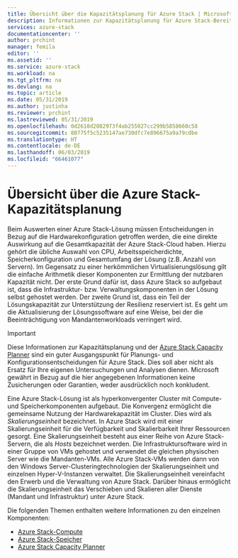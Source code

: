 ```yaml
---
title: Übersicht über die Kapazitätsplanung für Azure Stack | Microsoft-Dokumentation
description: Informationen zur Kapazitätsplanung für Azure Stack-Bereitstellungen.
services: azure-stack
documentationcenter: ''
author: prchint
manager: femila
editor: ''
ms.assetid: ''
ms.service: azure-stack
ms.workload: na
ms.tgt_pltfrm: na
ms.devlang: na
ms.topic: article
ms.date: 05/31/2019
ms.author: justinha
ms.reviewer: prchint
ms.lastreviewed: 05/31/2019
ms.openlocfilehash: 0d2610d2082973f4ab255027cc299b5858660c58
ms.sourcegitcommit: 80775f5c5235147ae730dfc7e896675a9a79cdbe
ms.translationtype: HT
ms.contentlocale: de-DE
ms.lasthandoff: 06/03/2019
ms.locfileid: "66461077"
---
```

# <a name="overview-of-azure-stack-capacity-planning"></a>Übersicht über die Azure Stack-Kapazitätsplanung

Beim Auswerten einer Azure Stack-Lösung müssen Entscheidungen in Bezug auf die Hardwarekonfiguration getroffen werden, die eine direkte Auswirkung auf die Gesamtkapazität der Azure Stack-Cloud haben. Hierzu gehört die übliche Auswahl von CPU, Arbeitsspeicherdichte, Speicherkonfiguration und Gesamtumfang der Lösung (z.B. Anzahl von Servern). Im Gegensatz zu einer herkömmlichen Virtualisierungslösung gilt die einfache Arithmetik dieser Komponenten zur Ermittlung der nutzbaren Kapazität nicht. Der erste Grund dafür ist, dass Azure Stack so aufgebaut ist, dass die Infrastruktur- bzw. Verwaltungskomponenten in der Lösung selbst gehostet werden. Der zweite Grund ist, dass ein Teil der Lösungskapazität zur Unterstützung der Resilienz reserviert ist. Es geht um die Aktualisierung der Lösungssoftware auf eine Weise, bei der die Beeinträchtigung von Mandantenworkloads verringert wird. 

> [!IMPORTANT]
> Diese Informationen zur Kapazitätsplanung und der [Azure Stack Capacity Planner](https://aka.ms/azstackcapacityplanner) sind ein guter Ausgangspunkt für Planungs- und Konfigurationsentscheidungen für Azure Stack. Dies soll aber nicht als Ersatz für Ihre eigenen Untersuchungen und Analysen dienen. Microsoft gewährt in Bezug auf die hier angegebenen Informationen keine Zusicherungen oder Garantien, weder ausdrücklich noch konkludent.
 
Eine Azure Stack-Lösung ist als hyperkonvergenter Cluster mit Compute- und Speicherkomponenten aufgebaut. Die Konvergenz ermöglicht die gemeinsame Nutzung der Hardwarekapazität im Cluster. Dies wird als *Skalierungseinheit* bezeichnet. In Azure Stack wird mit einer Skalierungseinheit für die Verfügbarkeit und Skalierbarkeit Ihrer Ressourcen gesorgt. Eine Skalierungseinheit besteht aus einer Reihe von Azure Stack-Servern, die als *Hosts* bezeichnet werden. Die Infrastruktursoftware wird in einer Gruppe von VMs gehostet und verwendet die gleichen physischen Server wie die Mandanten-VMs. Alle Azure Stack-VMs werden dann von den Windows Server-Clusteringtechnologien der Skalierungseinheit und einzelnen Hyper-V-Instanzen verwaltet. Die Skalierungseinheit vereinfacht den Erwerb und die Verwaltung von Azure Stack. Darüber hinaus ermöglicht die Skalierungseinheit das Verschieben und Skalieren aller Dienste (Mandant und Infrastruktur) unter Azure Stack. 

Die folgenden Themen enthalten weitere Informationen zu den einzelnen Komponenten:

- [Azure Stack-Compute](azure-stack-capacity-planning-compute.md)
- [Azure Stack-Speicher](azure-stack-capacity-planning-storage.md)
- [Azure Stack Capacity Planner](azure-stack-capacity-planner.md)
